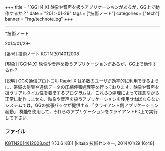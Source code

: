 ﻿+++
title = "[GGH4.X] 映像や音声を扱うアプリケーションがあるが，GG上で動作するか？"
date = "2014-01-29"
tags = ["技術ノート"]
categories = ["tech"]
banner = "img/technote.jpg"
+++

-----------------------------------------------------------------------------------------------------------------------------

*技術ノート

2014/01/29*


[番号]
技術ノート KGTN 2014012008

[現象]
[GGH4.X] 映像や音声を扱うアプリケーションがあるが，GG上で動作するか？

[説明]
GGの通信プロトコル Rapid-X
は多数のユーザが効率的に利用できるように，帯域の制限や通信データの圧縮伸張処理等を行っております．映像や音声を扱うリアルタイム性を要求するプログラムは，これらの処理によって残念ながら正常に動作しません．映像や音声を扱うアプリケーションを使用せねばならないシステムでは，GGの拡張パックが提供する
「クライアント側アプリケーション起動」
機能を使用して，それらのアプリケーションをクライアントPC上で実行して下さい．


### ファイル

 
 


[KGTN2014012008.pdf](http://techreport.kitasp.net/attachments/download/1499/KGTN2014012008.pdf)
 [(53.6 KB)] [kitasp 技術センター, 2014/01/29
16:48]


 


 

